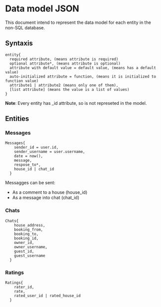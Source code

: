 # Data model JSON

This document intend to represent the data model for each entity in the non-SQL database.

## Syntaxis

```
entity{
  required attribute, (means attribute is required)
  optional attribute*, (means attribute is optional)
  attribute with default value = default value, (means has a default value)
  auto-initialized attribute = function, (means it is initialized to function value)
  attribute1 | attribute2 (means only one of them),
  [list attribute] (means the value is a list of values)
}
```

**Note**: Every entity has _id attribute, so is not represeted in the model. 

## Entities 

### Messages

```
Messages{
    sender_id = user.id,
    sender_username = user.username,
    date = now(), 
    message,
    respose_to*,
    house_id | chat_id
  }

```

Messagges can be sent:

  - As a comment to a house (house_id)
  - As a message into chat (chat_id)

### Chats

```
Chats{
    house_address,
    booking_from,
    booking_to,
    booking_id, 
    owner_id,
    owner_username,
    guest_id,
    guest_username
  }
```

### Ratings

```
Ratings{
    rater_id,
    rate,
    rated_user_id | rated_house_id
  }
```
